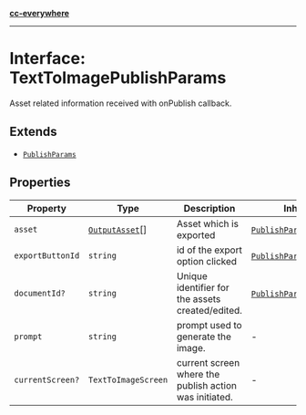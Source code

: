 [**cc-everywhere**](../../../../../index.md)

***

# Interface: TextToImagePublishParams

Asset related information received with onPublish callback.

## Extends

- [`PublishParams`](../../publish-params-types/interfaces/publish-params.md)

## Properties

| Property | Type | Description | Inherited from |
| ------ | ------ | ------ | ------ |
| <a id="asset"></a> `asset` | [`OutputAsset`](../../asset-types/interfaces/output-asset.md)[] | Asset which is exported | [`PublishParams`](../../publish-params-types/interfaces/publish-params.md).[`asset`](../../publish-params-types/interfaces/publish-params.md#asset) |
| <a id="exportbuttonid"></a> `exportButtonId` | `string` | id of the export option clicked | [`PublishParams`](../../publish-params-types/interfaces/publish-params.md).[`exportButtonId`](../../publish-params-types/interfaces/publish-params.md#exportbuttonid) |
| <a id="documentid"></a> `documentId?` | `string` | Unique identifier for the assets created/edited. | [`PublishParams`](../../publish-params-types/interfaces/publish-params.md).[`documentId`](../../publish-params-types/interfaces/publish-params.md#documentid) |
| <a id="prompt"></a> `prompt` | `string` | prompt used to generate the image. | - |
| <a id="currentscreen"></a> `currentScreen?` | `TextToImageScreen` | current screen where the publish action was initiated. | - |
